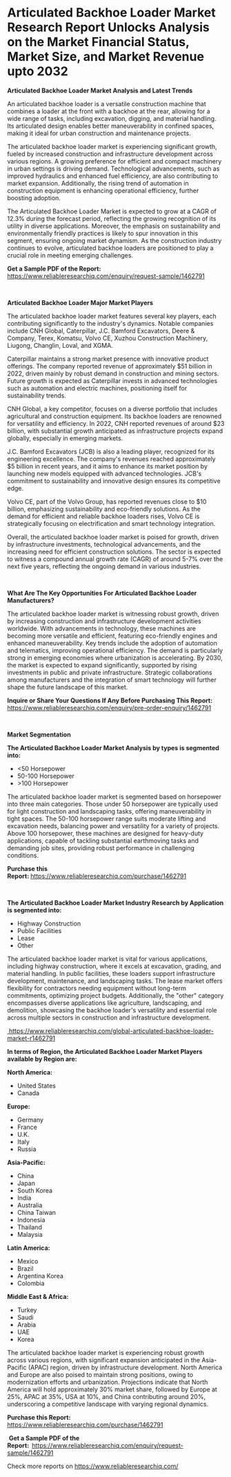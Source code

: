 <p><h1>Articulated Backhoe Loader Market Research Report Unlocks Analysis on the Market Financial Status, Market Size, and Market Revenue upto 2032</h1></p><p><strong>Articulated Backhoe Loader Market Analysis and Latest Trends</strong></p>
<p><p>An articulated backhoe loader is a versatile construction machine that combines a loader at the front with a backhoe at the rear, allowing for a wide range of tasks, including excavation, digging, and material handling. Its articulated design enables better maneuverability in confined spaces, making it ideal for urban construction and maintenance projects.</p><p>The articulated backhoe loader market is experiencing significant growth, fueled by increased construction and infrastructure development across various regions. A growing preference for efficient and compact machinery in urban settings is driving demand. Technological advancements, such as improved hydraulics and enhanced fuel efficiency, are also contributing to market expansion. Additionally, the rising trend of automation in construction equipment is enhancing operational efficiency, further boosting adoption.</p><p>The Articulated Backhoe Loader Market is expected to grow at a CAGR of 12.3% during the forecast period, reflecting the growing recognition of its utility in diverse applications. Moreover, the emphasis on sustainability and environmentally friendly practices is likely to spur innovation in this segment, ensuring ongoing market dynamism. As the construction industry continues to evolve, articulated backhoe loaders are positioned to play a crucial role in meeting emerging challenges.</p></p>
<p><strong>Get a Sample PDF of the Report:&nbsp;</strong> <a href="https://www.reliableresearchiq.com/enquiry/request-sample/1462791?utm_campaign=3519&utm_medium=2&utm_source=Github&utm_content=ia&utm_term=09042025&utm_id=articulated-backhoe-loader">https://www.reliableresearchiq.com/enquiry/request-sample/1462791</a></p>
<p>&nbsp;</p>
<p><strong>Articulated Backhoe Loader Major Market Players</strong></p>
<p><p>The articulated backhoe loader market features several key players, each contributing significantly to the industry's dynamics. Notable companies include CNH Global, Caterpillar, J.C. Bamford Excavators, Deere & Company, Terex, Komatsu, Volvo CE, Xuzhou Construction Machinery, Liugong, Changlin, Loval, and XGMA.</p><p>Caterpillar maintains a strong market presence with innovative product offerings. The company reported revenue of approximately $51 billion in 2022, driven mainly by robust demand in construction and mining sectors. Future growth is expected as Caterpillar invests in advanced technologies such as automation and electric machines, positioning itself for sustainability trends.</p><p>CNH Global, a key competitor, focuses on a diverse portfolio that includes agricultural and construction equipment. Its backhoe loaders are renowned for versatility and efficiency. In 2022, CNH reported revenues of around $23 billion, with substantial growth anticipated as infrastructure projects expand globally, especially in emerging markets.</p><p>J.C. Bamford Excavators (JCB) is also a leading player, recognized for its engineering excellence. The company's revenues reached approximately $5 billion in recent years, and it aims to enhance its market position by launching new models equipped with advanced technologies. JCB's commitment to sustainability and innovative design ensures its competitive edge.</p><p>Volvo CE, part of the Volvo Group, has reported revenues close to $10 billion, emphasizing sustainability and eco-friendly solutions. As the demand for efficient and reliable backhoe loaders rises, Volvo CE is strategically focusing on electrification and smart technology integration.</p><p>Overall, the articulated backhoe loader market is poised for growth, driven by infrastructure investments, technological advancements, and the increasing need for efficient construction solutions. The sector is expected to witness a compound annual growth rate (CAGR) of around 5-7% over the next five years, reflecting the ongoing demand in various industries.</p></p>
<p>&nbsp;</p>
<p><strong>What Are The Key Opportunities For Articulated Backhoe Loader Manufacturers?</strong></p>
<p><p>The articulated backhoe loader market is witnessing robust growth, driven by increasing construction and infrastructure development activities worldwide. With advancements in technology, these machines are becoming more versatile and efficient, featuring eco-friendly engines and enhanced maneuverability. Key trends include the adoption of automation and telematics, improving operational efficiency. The demand is particularly strong in emerging economies where urbanization is accelerating. By 2030, the market is expected to expand significantly, supported by rising investments in public and private infrastructure. Strategic collaborations among manufacturers and the integration of smart technology will further shape the future landscape of this market.</p></p>
<p><strong>Inquire or Share Your Questions If Any Before Purchasing This Report:</strong> <a href="https://www.reliableresearchiq.com/enquiry/pre-order-enquiry/1462791?utm_campaign=3519&utm_medium=2&utm_source=Github&utm_content=ia&utm_term=09042025&utm_id=articulated-backhoe-loader">https://www.reliableresearchiq.com/enquiry/pre-order-enquiry/1462791</a></p>
<p>&nbsp;</p>
<p><strong>Market Segmentation</strong></p>
<p><strong>The Articulated Backhoe Loader Market Analysis by types is segmented into:</strong></p>
<p><ul><li><50 Horsepower</li><li>50-100 Horsepower</li><li>>100 Horsepower</li></ul></p>
<p><p>The articulated backhoe loader market is segmented based on horsepower into three main categories. Those under 50 horsepower are typically used for light construction and landscaping tasks, offering maneuverability in tight spaces. The 50-100 horsepower range suits moderate lifting and excavation needs, balancing power and versatility for a variety of projects. Above 100 horsepower, these machines are designed for heavy-duty applications, capable of tackling substantial earthmoving tasks and demanding job sites, providing robust performance in challenging conditions.</p></p>
<p><strong>Purchase this Report:&nbsp;</strong><a href="https://www.reliableresearchiq.com/purchase/1462791?utm_campaign=3519&utm_medium=2&utm_source=Github&utm_content=ia&utm_term=09042025&utm_id=articulated-backhoe-loader">https://www.reliableresearchiq.com/purchase/1462791</a></p>
<p>&nbsp;</p>
<p><strong>The Articulated Backhoe Loader Market Industry Research by Application is segmented into:</strong></p>
<p><ul><li>Highway Construction</li><li>Public Facilities</li><li>Lease</li><li>Other</li></ul></p>
<p><p>The articulated backhoe loader market is vital for various applications, including highway construction, where it excels at excavation, grading, and material handling. In public facilities, these loaders support infrastructure development, maintenance, and landscaping tasks. The lease market offers flexibility for contractors needing equipment without long-term commitments, optimizing project budgets. Additionally, the "other" category encompasses diverse applications like agriculture, landscaping, and demolition, showcasing the backhoe loader's versatility and essential role across multiple sectors in construction and infrastructure development.</p></p>
<p><a href="https://www.reliableresearchiq.com/global-articulated-backhoe-loader-market-r1462791?utm_campaign=3519&utm_medium=2&utm_source=Github&utm_content=ia&utm_term=09042025&utm_id=articulated-backhoe-loader">&nbsp;https://www.reliableresearchiq.com/global-articulated-backhoe-loader-market-r1462791</a></p>
<p><strong>In terms of Region, the Articulated Backhoe Loader Market Players available by Region are:</strong></p>
<p>
    <p> <strong> North America: </strong>
        <ul>
            <li>United States</li>
            <li>Canada</li>
        </ul>
        </p> 
    <p> <strong> Europe: </strong>
        <ul>
            <li>Germany</li>
            <li>France</li>
            <li>U.K.</li>
            <li>Italy</li>
            <li>Russia</li>
        </ul>
        </p> 
    <p> <strong> Asia-Pacific: </strong>
        <ul>
            <li>China</li>
            <li>Japan</li>
            <li>South Korea</li>
            <li>India</li>
            <li>Australia</li>
            <li>China Taiwan</li>
            <li>Indonesia</li>
            <li>Thailand</li>
            <li>Malaysia</li>
        </ul>
        </p> 
    <p> <strong> Latin America: </strong>
        <ul>
            <li>Mexico</li>
            <li>Brazil</li>
            <li>Argentina Korea</li>
            <li>Colombia</li>
        </ul>
        </p> 
    <p> <strong> Middle East & Africa: </strong>
        <ul>
            <li>Turkey</li>
            <li>Saudi</li>
            <li>Arabia</li>
            <li>UAE</li>
            <li>Korea</li>
        </ul>
    </p>
    </p>
<p><p>The articulated backhoe loader market is experiencing robust growth across various regions, with significant expansion anticipated in the Asia-Pacific (APAC) region, driven by infrastructure development. North America and Europe are also poised to maintain strong positions, owing to modernization efforts and urbanization. Projections indicate that North America will hold approximately 30% market share, followed by Europe at 25%, APAC at 35%, USA at 10%, and China contributing around 20%, underscoring a competitive landscape with varying regional dynamics.</p></p>
<p><strong>Purchase this Report: </strong><a href="https://www.reliableresearchiq.com/purchase/1462791?utm_campaign=3519&utm_medium=2&utm_source=Github&utm_content=ia&utm_term=09042025&utm_id=articulated-backhoe-loader">https://www.reliableresearchiq.com/purchase/1462791</a></p>
<p>&nbsp;<strong>Get a Sample PDF of the Report:&nbsp;&nbsp;</strong><a href="https://www.reliableresearchiq.com/enquiry/request-sample/1462791?utm_campaign=3519&utm_medium=2&utm_source=Github&utm_content=ia&utm_term=09042025&utm_id=articulated-backhoe-loader">https://www.reliableresearchiq.com/enquiry/request-sample/1462791</a></p>
<p><strong></strong></p>
<p>Check more reports on <a href="https://www.reliableresearchiq.com/?utm_campaign=3519&utm_medium=2&utm_source=Github&utm_content=ia&utm_term=09042025&utm_id=articulated-backhoe-loader">https://www.reliableresearchiq.com/</a></p>